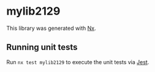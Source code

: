 # mylib2129

This library was generated with [Nx](https://nx.dev).

## Running unit tests

Run `nx test mylib2129` to execute the unit tests via [Jest](https://jestjs.io).
